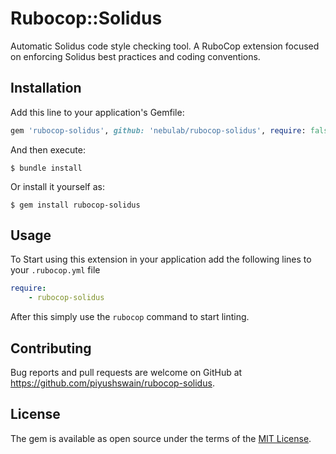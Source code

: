 # Rubocop::Solidus

Automatic Solidus code style checking tool.
A RuboCop extension focused on enforcing Solidus best practices and coding conventions.

## Installation

Add this line to your application's Gemfile:

```ruby
gem 'rubocop-solidus', github: 'nebulab/rubocop-solidus', require: false
```

And then execute:

    $ bundle install

Or install it yourself as:

    $ gem install rubocop-solidus

## Usage

To Start using this extension in your application add the following lines to your `.rubocop.yml` file

```yaml
require:
    - rubocop-solidus
```

After this simply use the `rubocop` command to start linting.

## Contributing

Bug reports and pull requests are welcome on GitHub at https://github.com/piyushswain/rubocop-solidus.

## License

The gem is available as open source under the terms of the [MIT License](https://opensource.org/licenses/MIT).
